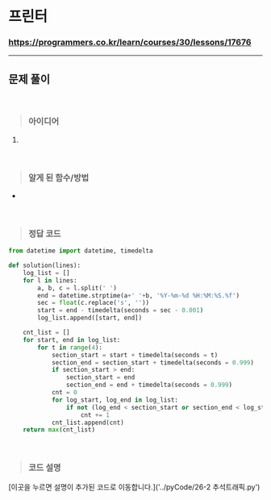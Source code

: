 # 프린터

### https://programmers.co.kr/learn/courses/30/lessons/17676

<hr>

## 문제 풀이

<br>

> ### 아이디어
1. 

<br>

> ### 알게 된 함수/방법
-  

<br>

> ### 정답 코드
```python
from datetime import datetime, timedelta

def solution(lines):
    log_list = []
    for l in lines:
        a, b, c = l.split(' ')
        end = datetime.strptime(a+' '+b, '%Y-%m-%d %H:%M:%S.%f')
        sec = float(c.replace('s', ''))
        start = end - timedelta(seconds = sec - 0.001)
        log_list.append([start, end])

    cnt_list = []
    for start, end in log_list:
        for t in range(4):
            section_start = start + timedelta(seconds = t)
            section_end = section_start + timedelta(seconds = 0.999)
            if section_start > end:
                section_start = end
                section_end = end + timedelta(seconds = 0.999)
            cnt = 0
            for log_start, log_end in log_list:
                if not (log_end < section_start or section_end < log_start):
                    cnt += 1
            cnt_list.append(cnt)
    return max(cnt_list)
```

<br>

> ### 코드 설명

[이곳을 누르면 설명이 추가된 코드로 이동합니다.]('../pyCode/26-2 추석트래픽.py')
